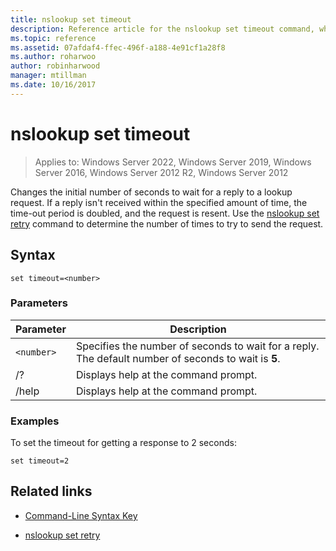 ```yaml
---
title: nslookup set timeout
description: Reference article for the nslookup set timeout command, which changes the initial number of seconds to wait for a reply to a lookup request.
ms.topic: reference
ms.assetid: 07afdaf4-ffec-496f-a188-4e91cf1a28f8
ms.author: roharwoo
author: robinharwood
manager: mtillman
ms.date: 10/16/2017
---
```


# nslookup set timeout

>Applies to: Windows Server 2022, Windows Server 2019, Windows Server 2016, Windows Server 2012 R2, Windows Server 2012

Changes the initial number of seconds to wait for a reply to a lookup request. If a reply isn't received within the specified amount of time, the time-out period is doubled, and the request is resent. Use the [nslookup set retry](nslookup-set-retry.md) command to determine the number of times to try to send the request.

## Syntax

```
set timeout=<number>
```

### Parameters

| Parameter | Description |
| ---------- | ---------- |
| `<number>` | Specifies the number of seconds to wait for a reply. The default number of seconds to wait is **5**. |
| /? | Displays help at the command prompt. |
| /help | Displays help at the command prompt. |

### Examples

To set the timeout for getting a response to 2 seconds:

```
set timeout=2
```

## Related links

- [Command-Line Syntax Key](command-line-syntax-key.md)

- [nslookup set retry](nslookup-set-retry.md)
